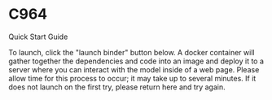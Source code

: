 # C964

Quick Start Guide

To launch, click the "launch binder" button below. A docker container will gather together the dependencies and code into an image and deploy it to a server where you can interact with the model inside of a web page. Please allow time for this process to occur; it may take up to several minutes. If it does not launch on the first try, please return here and try again.
